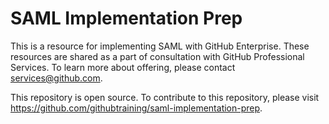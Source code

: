 # SAML Implementation Prep

This is a resource for implementing SAML with GitHub Enterprise. These resources are shared as a part of consultation with GitHub Professional Services. To learn more about offering, please contact services@github.com.

This repository is open source. To contribute to this repository, please visit https://github.com/githubtraining/saml-implementation-prep.
